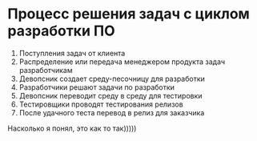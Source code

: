 # Процесс решения задач с циклом разработки ПО

1. Поступления задач от клиента
2. Распределение или передача менеджером продукта задач разработчикам
3. Девопсник создает среду-песочницу для разработки
4. Разработчики решают задачи по разработки
5. Девопсник переводит среду в среду для тестировки
6. Тестировщики проводят тестирования релизов
7. После удачного теста перевод в релиз для заказчика

Насколько я понял, это как то так)))))